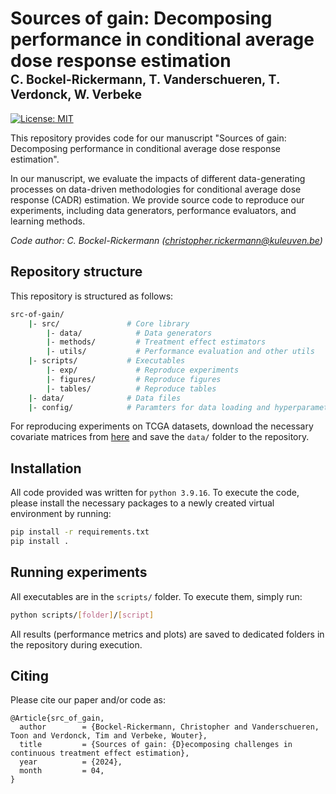# Sources of gain: Decomposing performance in conditional average dose response estimation </br><sub><sub> C. Bockel-Rickermann, T. Vanderschueren, T. Verdonck, W. Verbeke


[![License: MIT](https://img.shields.io/badge/License-MIT-blue.svg)](https://opensource.org/licenses/MIT)


This repository provides code for our manuscript "Sources of gain: Decomposing performance in conditional average dose response estimation".  

In our manuscript, we evaluate the impacts of different data-generating processes on data-driven methodologies for conditional average dose response (CADR) estimation. We provide source code to reproduce our experiments, including data generators, performance evaluators, and learning methods.

*Code author: C. Bockel-Rickermann ([christopher.rickermann@kuleuven.be](mailto:christopher.rickermann@kuleuven.be))*


## Repository structure

This repository is structured as follows:

```bash
src-of-gain/
    |- src/               # Core library
        |- data/            # Data generators
        |- methods/         # Treatment effect estimators
        |- utils/           # Performance evaluation and other utils
    |- scripts/           # Executables
        |- exp/             # Reproduce experiments
        |- figures/         # Reproduce figures
        |- tables/          # Reproduce tables
    |- data/              # Data files
    |- config/            # Paramters for data loading and hyperparameter tuning
```

For reproducing experiments on TCGA datasets, download the necessary covariate matrices from [here](https://drive.google.com/file/d/1VNEZn_aeNzxPfMB9uf2P4ofYJdF9U90N/view?usp=sharing) and save the ```data/``` folder to the repository.


## Installation

All code provided was written for ```python 3.9.16```. To execute the code, please install the necessary packages to a newly created virtual environment by running:

```bash
pip install -r requirements.txt
pip install .
```

## Running experiments

All executables are in the ```scripts/``` folder. To execute them, simply run:

```bash
python scripts/[folder]/[script]
```

All results (performance metrics and plots) are saved to dedicated folders in the repository during execution.


## Citing

Please cite our paper and/or code as:

```
@Article{src_of_gain,
  author        = {Bockel-Rickermann, Christopher and Vanderschueren, Toon and Verdonck, Tim and Verbeke, Wouter},
  title         = {Sources of gain: {D}ecomposing challenges in continuous treatment effect estimation},
  year          = {2024},
  month         = 04,
}

```
